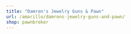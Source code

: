 ```yaml
---
title: "Damron's Jewelry Guns & Pawn"
url: /amarillo/damrons-jewelry-guns-and-pawn/
shop: pawnbroker
---
```

